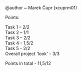 @author ~ Marek Čupr (xcuprm01)

Points:

Task 1 – 2/2\
Task 2 – 1/1\
Task 3 – 2/2\
Task 4 - 1,5/2\
Task 5 - 2/2\
Overall project 'look' - 3/3

Points in total - 11,5/12
